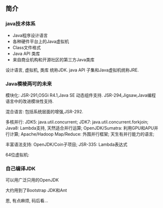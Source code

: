 ## 简介

### java技术体系

-   Java程序设计语言
-   各种硬件平台上的Java虚拟机
-   Class文件格式
-   Java API 类库
-   来自商业机构和开源社区的第三方Java类库

设计语言, 虚拟机, 类库 统称JDK. java API 子集和Java虚拟机统称JRE. 

### Java模棱两可的未来

模块化: JSR-291,OSGi R4.1,Java SE 动态组件支持. JSR-294,Jigsaw,Java编程语言中的改进模块性支持.

混合语言: 包括系统层面的增强,JSR-292. 

多核并行: JDK5: java.util.concurrent; JDK7: java.util.concurrent.forkjoin; Java8: Lambda支持, 天然适合并行运算; OpenJDK/Sumatra: 利用GPU和APU并行计算; Apache/Hadoop Map/Reduce: 外围并行框架; 天生有并行能力的语言;

丰富语法支持: OpenJDK/Coin子项目; JSR-335: Lambda表达式

64位虚拟机: 

### 自己编译JDK

可以用广泛只用的OpenJDK

大约用到了Bootstrap JDK和Ant

恩, 有点麻烦, 码后看...

